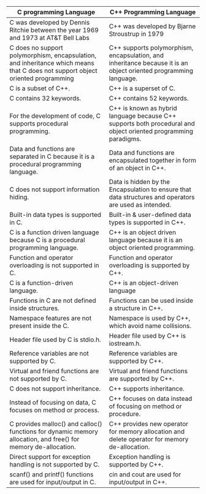 C programming Language|C++ Programming Language
----------------------|-------------------------------
C was developed by Dennis Ritchie between the year 1969 and 1973 at AT&T Bell Labs | C++ was developed by Bjarne Stroustrup in 1979
C does no support polymorphism, encapsulation, and inheritance which means that C does not support object oriented programming|	C++ supports polymorphism, encapsulation, and inheritance because it is an object oriented programming language.
C is a subset of C++.|	C++ is a superset of C.
C contains 32 keywords.|	C++ contains 52 keywords.
For the development of code, C supports procedural programming.|	C++ is known as hybrid language because C++ supports both procedural and object oriented programming paradigms.
Data and functions are separated in C because it is a procedural programming language.|	Data and functions are encapsulated together in form of an object in C++.
C does not support information hiding.|	Data is hidden by the Encapsulation to ensure that data structures and operators are used as intended.
Built-in data types is supported in C.|	Built-in & user-defined data types is supported in C++.
C is a function driven language because C is a procedural programming language.|	C++ is an object driven language because it is an object oriented programming.
Function and operator overloading is not supported in C.|	Function and operator overloading is supported by C++.
C is a function-driven language.|	C++ is an object-driven language
Functions in C are not defined inside structures.|	Functions can be used inside a structure in C++.
Namespace features are not present inside the C.|	Namespace is used by C++, which avoid name collisions.
Header file used by C is stdio.h.|	Header file used by C++ is iostream.h.
Reference variables are not supported by C.|	Reference variables are supported by C++.
Virtual and friend functions are not supported by C.|	Virtual and friend functions are supported by C++.
C does not support inheritance.|	C++ supports inheritance.
Instead of focusing on data, C focuses on method or process.|	C++ focuses on data instead of focusing on method or procedure.
C provides malloc() and calloc() functions for dynamic memory allocation, and free() for memory de-allocation.|	C++ provides new operator for memory allocation and delete operator for memory de-allocation.
Direct support for exception handling is not supported by C.|	Exception handling is supported by C++.
scanf() and printf() functions are used for input/output in C.|	cin and cout are used for input/output in C++.
